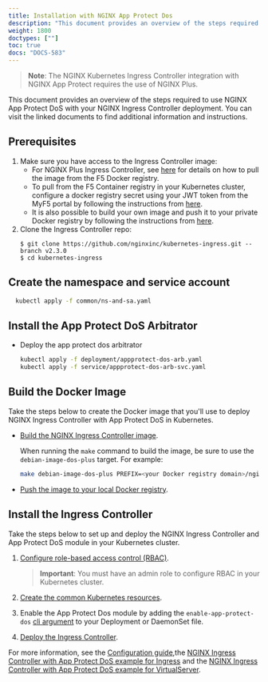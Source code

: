```yaml
---
title: Installation with NGINX App Protect Dos
description: "This document provides an overview of the steps required to use NGINX App Protect Dos with your NGINX Ingress Controller deployment."
weight: 1800
doctypes: [""]
toc: true
docs: "DOCS-583"
---
```


> **Note**: The NGINX Kubernetes Ingress Controller integration with NGINX App Protect requires the use of NGINX Plus.

This document provides an overview of the steps required to use NGINX App Protect DoS with your NGINX Ingress Controller deployment. You can visit the linked documents to find additional information and instructions.

## Prerequisites

1. Make sure you have access to the Ingress Controller image:
    * For NGINX Plus Ingress Controller, see [here](/nginx-ingress-controller/installation/pulling-ingress-controller-image) for details on how to pull the image from the F5 Docker registry.
    * To pull from the F5 Container registry in your Kubernetes cluster, configure a docker registry secret using your JWT token from the MyF5 portal by following the instructions from [here](/nginx-ingress-controller/installation/using-the-jwt-token-docker-secret).
    * It is also possible to build your own image and push it to your private Docker registry by following the instructions from [here](/nginx-ingress-controller/installation/building-ingress-controller-image).
2. Clone the Ingress Controller repo:
    ```
    $ git clone https://github.com/nginxinc/kubernetes-ingress.git --branch v2.3.0
    $ cd kubernetes-ingress
    ```

## Create the namespace and service account

```bash
  kubectl apply -f common/ns-and-sa.yaml
```

## Install the App Protect DoS Arbitrator

- Deploy the app protect dos arbitrator
    ```bash
    kubectl apply -f deployment/appprotect-dos-arb.yaml
    kubectl apply -f service/appprotect-dos-arb-svc.yaml
    ```

## Build the Docker Image

Take the steps below to create the Docker image that you'll use to deploy NGINX Ingress Controller with App Protect DoS in Kubernetes.

- [Build the NGINX Ingress Controller image](/nginx-ingress-controller/installation/building-ingress-controller-image).

  When running the `make` command to build the image, be sure to use the `debian-image-dos-plus` target. For example:

    ```bash
    make debian-image-dos-plus PREFIX=<your Docker registry domain>/nginx-plus-ingress
    ```

- [Push the image to your local Docker registry](/nginx-ingress-controller/installation/building-ingress-controller-image/#building-the-image-and-pushing-it-to-the-private-registry).

## Install the Ingress Controller

Take the steps below to set up and deploy the NGINX Ingress Controller and App Protect DoS module in your Kubernetes cluster.

1. [Configure role-based access control (RBAC)](/nginx-ingress-controller/installation/installation-with-manifests/#1-configure-rbac).

   > **Important**: You must have an admin role to configure RBAC in your Kubernetes cluster.

2. [Create the common Kubernetes resources](/nginx-ingress-controller/installation/installation-with-manifests/#2-create-common-resources).
3. Enable the App Protect Dos module by adding the `enable-app-protect-dos` [cli argument](/nginx-ingress-controller/configuration/global-configuration/command-line-arguments/#cmdoption-enable-app-protect-dos) to your Deployment or DaemonSet file.
4. [Deploy the Ingress Controller](/nginx-ingress-controller/installation/installation-with-manifests/#3-deploy-the-ingress-controller).

For more information, see the [Configuration guide](/nginx-ingress-controller/app-protect-dos/configuration),the [NGINX Ingress Controller with App Protect DoS example for Ingress](https://github.com/nginxinc/kubernetes-ingress/tree/v2.3.0/examples/appprotect-dos) and the [NGINX Ingress Controller with App Protect DoS example for VirtualServer](https://github.com/nginxinc/kubernetes-ingress/tree/v2.3.0/examples/custom-resources/dos).
